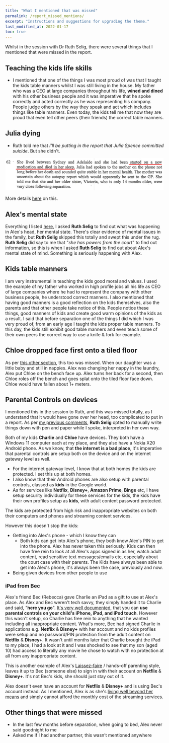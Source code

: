 ```yaml
---
title: "What I mentioned that was missed"
permalink: /report_missed_mentions/
excerpt: "Instructions and suggestions for upgrading the theme."
last_modified_at: 2022-01-17
toc: true
---
```

Whilst in the session with Dr Ruth Selig, there were several things that I mentioned that were missed in the report.

## Teaching the kids life skills

- I mentioned that one of the things I was most proud of was that I taught the kids table manners whilst I was still living in the house. My father who was a CEO at large companies throughout his life, **wined and dined** with his other business people and it was imperative that he spoke correctly and acted correctly as he was representing his company. People judge others by the way they speak and act which includes things like table manners. Even today, the kids tell me that now they are proud that even tell other peers (their friends) the correct table manners.

## Julia dying

- Ruth told me that *I’ll be putting in the report that Julia Spence committed suicide*. But she didn't. 

![](../blobs/missedmentions/report_juliadiedinhersleep.png)

More details [here](/marcseparation/julia_spence_mental_health/#what-the-report-writer-told-me-in-person) on this.

## Alex's mental state

Everything I listed [here](/marcseparation/alex_mental_health/), I asked **Ruth Selig** to find out what was happening in Alex's head, her mental state. There's clear evidence of mental issues in the family, but **Ruth Selig** skipped this totally and swept this under the rug. **Ruth Selig** did say to me that "*she has powers from the court*" to find out information, so this is when I asked **Ruth Selig** to find out about Alex's mental state of mind. Something is seriously happening with Alex. 

## Kids table manners

I am very instrumental in teaching the kids good moral and values. I used the example of my father who worked in high profile jobs all his life as CEO of large companies where he had to represent the company with other business people, he understood correct manners. I also mentioned that having good manners is a good reflection on the kids themselves, also the parents and that other people take notice of this. People notice these things, good manners of kids and create good warm opinions of the kids as a result. I said that before separation one of the things I did which I was very proud of, from an early age I taught the kids proper table manners. To this day, the kids still exhibit good table manners and even teach some of their own peers the correct way to use a knife & fork for example.

## Chloe dropped face first onto a tiled floor

As per [this other section](/marcseparation/alex_mental_health/#chloe-dropped-face-first-onto-a-tiled-floor), this too was missed. When our daughter was a little baby and still in nappies. Alex was changing her nappy in the laundry, Alex put Chloe on the bench face up. Alex turns her back for a second, then Chloe roles off the bench and goes splat onto the tiled floor face down. Chloe would have fallen about 1+ meters.


## Parental Controls on devices

I mentioned this in the session to Ruth, and this was missed totally, as I understand that it would have gone over her head, too complicated to put in a report. As per [my previous comments](/marcseparation/#the-family-report---why-were-here), **Ruth Selig** opted to manually write things down with pen and paper while I spoke, interpreted in her own way.

Both of my kids **Charlie** and **Chloe** have devices. They both have a Windows 11 computer each at my place, and they also have a Nokia X20 Android phone. As we know, that **the internet is a bad place**, it's imperative that parental controls are setup both on the device and on the internet gateway level as well.

- For the internet gateway level, I know that at both homes the kids are protected. I set this up at both homes.
- I also know that their Android phones are also setup with parental controls, classed as **kids** in the Google world.
- As for services like **Netflix**, **Disney+**, **Amazon Prime**, **Binge** etc, I have setup security individually for these services for the kids, the kids have their own profiles setup as **kids**, with adult content password protected.

The kids are protected from high risk and inappropriate websites on both their computers and phones and streaming content services.

However this doesn't stop the kids:

- Getting into Alex's phone - which I know they can
  - Both kids can get into Alex's phone, they both know Alex's PIN to get into the phone. Alex has never taken this seriously. Kids can then have free rein to look at all Alex's apps signed in as her, watch adult content, read sensitive text messages/emails etc, especially about the court case with their parents. The Kids have always been able to get into Alex's phone, it's always been the case, previously and now. 
- Being given devices from other people to use
  
### iPad from Bec

Alex's friend Bec (Rebecca) gave Charlie an iPad as a gift to use at Alex's place. As Alex and Bec weren't tech savvy, they simply handed it to Charlie and said, "**here you go**". [It's very well documented](https://support.apple.com/en-us/HT2013040), that you can **use parental controls on your child's iPhone, iPad, and iPod touch**. However this wasn't setup, so Charlie has free rein to anything that he wanted including all inappropriate content. What's more, Bec had signed Charlie in applications e.g. **Netflix** & **Disney+** with her account and no kids profiles were setup and no password/PIN protection from the adult content on **Netflix** & **Disney+**. It wasn't until months later that Charlie brought the iPad to my place, I had a look at it and I was shocked to see that my son (aged 10) had access to literally any movie he chose to watch with no protection at all from any inappropriate content. 

This is another example of Alex's [Laissez-faire](https://www.encyclopedia.com/children/applied-and-social-sciences-magazines/laissez-faire-parents) / hands-off parenting style, leaves it up to Bec (someone else) to sign in with their account on **Netflix** & **Disney+**. It's not Bec's kids, she should just stay out of it. 

Alex doesn't even have an account for **Netflix** & **Disney+** and is using Bec's account instead. As I mentioned, Alex is as she's [living well beyond her means](/marcseparation/child_support/) and simply cannot afford the monthly cost of the streaming services. 

## Other things that were missed

- In the last few months before separation, when going to bed, Alex never said goodnight to me
- Asked me if I had another partner, this wasn’t mentioned anywhere
